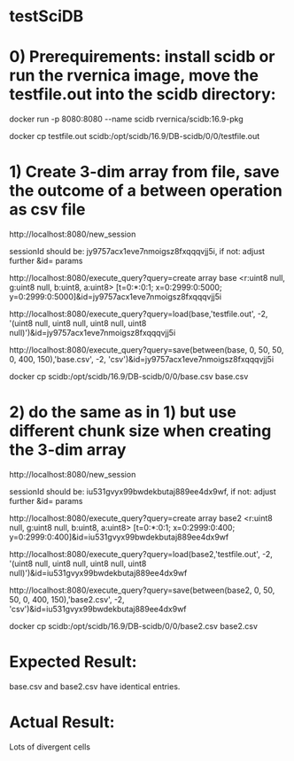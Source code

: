 # testSciDB

# 0) Prerequirements: install scidb or run the rvernica image, move the testfile.out into the scidb directory:

docker run -p 8080:8080 --name scidb rvernica/scidb:16.9-pkg

docker cp testfile.out scidb:/opt/scidb/16.9/DB-scidb/0/0/testfile.out




# 1) Create 3-dim array from file, save the outcome of a between operation as csv file

http://localhost:8080/new_session

sessionId should be: jy9757acx1eve7nmoigsz8fxqqqvjj5i, if not: adjust further &id= params

http://localhost:8080/execute_query?query=create array base <r:uint8 null, g:uint8 null, b:uint8, a:uint8> [t=0:*:0:1; x=0:2999:0:5000; y=0:2999:0:5000]&id=jy9757acx1eve7nmoigsz8fxqqqvjj5i

http://localhost:8080/execute_query?query=load(base,'testfile.out', -2, '(uint8 null, uint8 null, uint8 null, uint8 null)')&id=jy9757acx1eve7nmoigsz8fxqqqvjj5i

http://localhost:8080/execute_query?query=save(between(base, 0, 50, 50, 0, 400, 150),'base.csv', -2, 'csv')&id=jy9757acx1eve7nmoigsz8fxqqqvjj5i

docker cp scidb:/opt/scidb/16.9/DB-scidb/0/0/base.csv base.csv


# 2) do the same as in 1) but use different chunk size when creating the 3-dim array

http://localhost:8080/new_session

sessionId should be: iu531gvyx99bwdekbutaj889ee4dx9wf, if not: adjust further &id= params

http://localhost:8080/execute_query?query=create array base2 <r:uint8 null, g:uint8 null, b:uint8, a:uint8> [t=0:*:0:1; x=0:2999:0:400; y=0:2999:0:400]&id=iu531gvyx99bwdekbutaj889ee4dx9wf

http://localhost:8080/execute_query?query=load(base2,'testfile.out', -2, '(uint8 null, uint8 null, uint8 null, uint8 null)')&id=iu531gvyx99bwdekbutaj889ee4dx9wf

http://localhost:8080/execute_query?query=save(between(base2, 0, 50, 50, 0, 400, 150),'base2.csv', -2, 'csv')&id=iu531gvyx99bwdekbutaj889ee4dx9wf

docker cp scidb:/opt/scidb/16.9/DB-scidb/0/0/base2.csv base2.csv



# Expected Result: 
base.csv and base2.csv have identical entries.
# Actual Result: 
Lots of divergent cells
